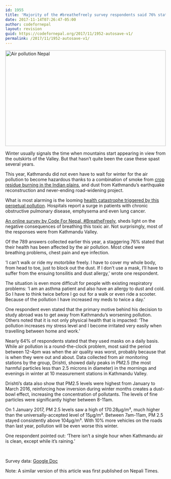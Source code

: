 ```yaml
---
id: 1955
title: 'Majority of the #breathefreely survey respondents said 76% stated their health has been affected by the air pollution in Nepal'
date: 2017-11-14T07:26:47-05:00
author: codefornepal
layout: revision
guid: https://codefornepal.org/2017/11/1952-autosave-v1/
permalink: /2017/11/1952-autosave-v1/
---
```

[<img class="wp-image-1816 size-full" src="https://codefornepal.org/wp-content/uploads/2017/07/Air-pollution-Nepal-thumb.jpg" alt="Air pollution Nepal" width="100%" height="300" srcset="https://codefornepal.org/wp-content/uploads/2017/07/Air-pollution-Nepal-thumb.jpg 450w, https://codefornepal.org/wp-content/uploads/2017/07/Air-pollution-Nepal-thumb-300x200.jpg 300w" sizes="(max-width: 450px) 100vw, 450px" />](https://codefornepal.org/wp-content/uploads/2017/07/Air-pollution-Nepal-thumb.jpg)

<span style="font-weight: 400;">Winter usually signals the time when mountains start appearing in view from the outskirts of the Valley. But that hasn’t quite been the case these spast several years. </span>

<span style="font-weight: 400;">This year, Kathmandu did not even have to wait for winter for the air pollution to become hazardous thanks to a combination of smoke from </span>[<span style="font-weight: 400;">crop residue burning in the Indian plains</span>](http://nepalitimes.com/regular-columns/Comment/air-quality-data-to-figire-out-what-to-do,841)<span style="font-weight: 400;">, and dust from Kathmandu’s earthquake reconstruction and never-ending road-widening project.</span>

<span style="font-weight: 400;">What is most alarming is the looming </span>[<span style="font-weight: 400;">health catastrophe triggered by this perpetual pollution</span>](http://nepalitimes.com/regular-columns/guest-editorial/public-transport-is-equal-to-public-health,844)<span style="font-weight: 400;">. Hospitals report a surge in patients with chronic obstructive pulmonary disease, emphysema and even lung cancer.</span>

[<span style="font-weight: 400;">An online survey by Code For Nepal, #BreatheFreely</span>](https://docs.google.com/forms/d/e/1FAIpQLSdAKTHJ1_emQ0jMysBiJvkLeJEqATWBxTgyjMIBiuH_POwoKg/viewform)<span style="font-weight: 400;">, sheds light on the negative consequences of breathing this toxic air. Not surprisingly, most of the responses were from Kathmandu Valley.</span>

<span style="font-weight: 400;">Of the 789 answers collected earlier this year, a staggering 76% stated that their health has been affected by the air pollution. Most cited were breathing problems, chest pain and eye infection.</span>

<span style="font-weight: 400;">‘I can’t walk or ride my motorbike freely. I have to cover my whole body, from head to toe, just to block out the dust. If I don’t use a mask, I’ll have to suffer from the ensuing tonsilitis and dust allergy,’ wrote one respondent.</span>

<span style="font-weight: 400;">The situation is even more difficult for people with existing respiratory problems: ‘I am an asthma patient and also have an allergy to dust and cold. So I have to think twice before I go out for a walk or even ride a scooter. Because of the pollution I have increased my meds to twice a day.’</span>

<span style="font-weight: 400;">One respondent even stated that the primary motive behind his decision to study abroad was to get away from Kathmandu’s worsening pollution. Others noted that it is not only physical health that is impacted: ‘The pollution increases my stress level and I become irritated very easily when travelling between home and work.’</span>

<span style="font-weight: 400;">Nearly 64% of respondents stated that they used masks on a daily basis. While air pollution is a round-the-clock problem, most said the period between 12-4pm was when the air quality was worst, probably because that is when they were out and about. Data collected from air monitoring stations by the group, Drishti, showed daily peaks in PM2.5 (the most harmful particles less than 2.5 microns in diameter) in the mornings and evenings in winter at 10 measurement stations in Kathmandu Valley.</span>

<span style="font-weight: 400;">Drishti’s data also show that PM2.5 levels were highest from January to March 2016, reinforcing how inversion during winter months creates a dust-bowl effect, increasing the concentration of pollutants. The levels of fine particles were significantly higher between 8-11am.</span>

<span style="font-weight: 400;">On 1 January 2017, PM 2.5 levels saw a high of 170.28µg/m³, much higher than the universally-accepted level of 15µg/m³. Between 7am-11am, PM 2.5 stayed consistently above 104µg/m³.</span> <span style="font-weight: 400;">With 10% more vehicles on the roads than last year, pollution will be even worse this winter.</span>

<span style="font-weight: 400;">One respondent pointed out: ‘There isn’t a single hour when Kathmandu air is clean, except while it’s raining.’</span>

&nbsp;

Survey data: [Google Doc](https://docs.google.com/spreadsheets/d/1bnkh9ZEDHXGS5GQJUqoi3wBlxw7QdtxXvCD97zpgwoQ/edit?usp=sharing)

Note: A similar version of this article was first published on Nepali Times.